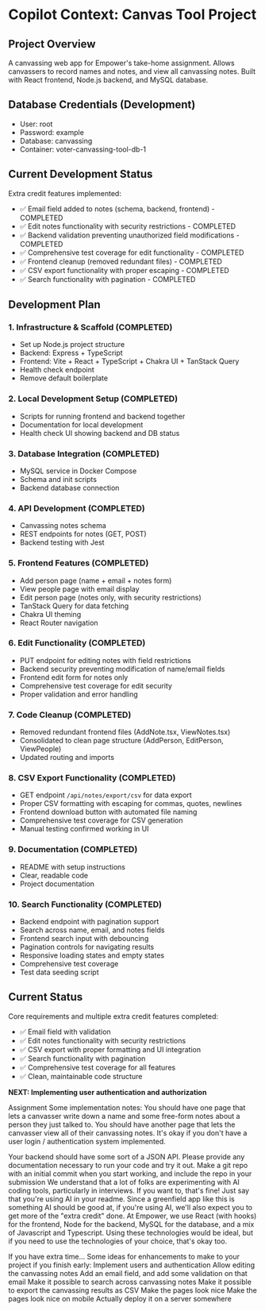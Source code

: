 # Copilot Context: Canvas Tool Project

## Project Overview
A canvassing web app for Empower's take-home assignment. Allows canvassers to record names and notes, and view all canvassing notes. Built with React frontend, Node.js backend, and MySQL database.

## Database Credentials (Development)
- User: root
- Password: example  
- Database: canvassing
- Container: voter-canvassing-tool-db-1

## Current Development Status
Extra credit features implemented:
- ✅ Email field added to notes (schema, backend, frontend) - COMPLETED
- ✅ Edit notes functionality with security restrictions - COMPLETED
- ✅ Backend validation preventing unauthorized field modifications - COMPLETED
- ✅ Comprehensive test coverage for edit functionality - COMPLETED
- ✅ Frontend cleanup (removed redundant files) - COMPLETED
- ✅ CSV export functionality with proper escaping - COMPLETED
- ✅ Search functionality with pagination - COMPLETED

## Development Plan

### 1. Infrastructure & Scaffold (COMPLETED)
- Set up Node.js project structure
- Backend: Express + TypeScript
- Frontend: Vite + React + TypeScript + Chakra UI + TanStack Query
- Health check endpoint
- Remove default boilerplate

### 2. Local Development Setup (COMPLETED)
- Scripts for running frontend and backend together
- Documentation for local development
- Health check UI showing backend and DB status

### 3. Database Integration (COMPLETED)
- MySQL service in Docker Compose
- Schema and init scripts
- Backend database connection

### 4. API Development (COMPLETED)
- Canvassing notes schema
- REST endpoints for notes (GET, POST)
- Backend testing with Jest

### 5. Frontend Features (COMPLETED)
- Add person page (name + email + notes form)
- View people page with email display
- Edit person page (notes only, with security restrictions)
- TanStack Query for data fetching
- Chakra UI theming
- React Router navigation

### 6. Edit Functionality (COMPLETED)
- PUT endpoint for editing notes with field restrictions
- Backend security preventing modification of name/email fields
- Frontend edit form for notes only
- Comprehensive test coverage for edit security
- Proper validation and error handling

### 7. Code Cleanup (COMPLETED)
- Removed redundant frontend files (AddNote.tsx, ViewNotes.tsx)
- Consolidated to clean page structure (AddPerson, EditPerson, ViewPeople)
- Updated routing and imports

### 8. CSV Export Functionality (COMPLETED)
- GET endpoint `/api/notes/export/csv` for data export
- Proper CSV formatting with escaping for commas, quotes, newlines
- Frontend download button with automated file naming
- Comprehensive test coverage for CSV generation
- Manual testing confirmed working in UI

### 9. Documentation (COMPLETED)
- README with setup instructions
- Clear, readable code
- Project documentation

### 10. Search Functionality (COMPLETED)
- Backend endpoint with pagination support
- Search across name, email, and notes fields
- Frontend search input with debouncing
- Pagination controls for navigating results
- Responsive loading states and empty states
- Comprehensive test coverage
- Test data seeding script

## Current Status
Core requirements and multiple extra credit features completed:
- ✅ Email field with validation
- ✅ Edit notes functionality with security restrictions
- ✅ CSV export with proper formatting and UI integration
- ✅ Search functionality with pagination
- ✅ Comprehensive test coverage for all features
- ✅ Clean, maintainable code structure

**NEXT: Implementing user authentication and authorization**


Assignment 
Some implementation notes:
You should have one page that lets a canvasser write down a name and some free-form notes about a person they just talked to.
You should have another page that lets the canvasser view all of their canvassing notes.
It's okay if you don't have a user login / authentication system implemented.

Your backend should have some sort of a JSON API.
Please provide any documentation necessary to run your code and try it out.
Make a git repo with an initial commit when you start working, and include the repo in your submission
We understand that a lot of folks are experimenting with AI coding tools, particularly in interviews. If you want to, that's fine! Just say that you're using AI in your readme. Since a greenfield app like this is something AI should be good at, if you're using AI, we'll also expect you to get more of the "extra credit" done.
At Empower, we use React (with hooks) for the frontend, Node for the backend, MySQL for the database, and a mix of Javascript and Typescript. Using these technologies would be ideal, but if you need to use the technologies of your choice, that's okay too.

If you have extra time...
Some ideas for enhancements to make to your project if you finish early:
Implement users and authentication
Allow editing the canvassing notes
Add an email field, and add some validation on that email
Make it possible to search across canvassing notes
Make it possible to export the canvassing results as CSV
Make the pages look nice
Make the pages look nice on mobile
Actually deploy it on a server somewhere

